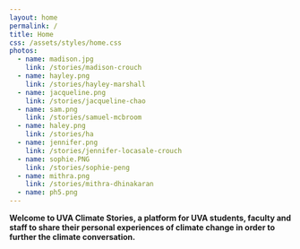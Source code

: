 ```yaml
---
layout: home
permalink: /
title: Home
css: /assets/styles/home.css
photos:
  - name: madison.jpg
    link: /stories/madison-crouch
  - name: hayley.png
    link: /stories/hayley-marshall
  - name: jacqueline.png
    link: /stories/jacqueline-chao
  - name: sam.png
    link: /stories/samuel-mcbroom
  - name: haley.png
    link: /stories/ha
  - name: jennifer.png
    link: /stories/jennifer-locasale-crouch
  - name: sophie.PNG
    link: /stories/sophie-peng
  - name: mithra.png
    link: /stories/mithra-dhinakaran
  - name: ph5.png
---
```

**Welcome to UVA Climate Stories, a platform for UVA students, faculty and staff to share their personal experiences of climate change in order to further the climate conversation.**
